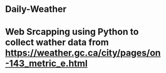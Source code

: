 # Daily-Weather
# Web Srcapping using Python to collect wather data from https://weather.gc.ca/city/pages/on-143_metric_e.html
